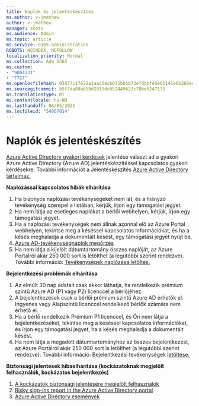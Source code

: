 ```yaml
---
title: Naplók és jelentéskészítés
ms.author: v-jmathew
author: v-jmathew
manager: scotv
ms.audience: Admin
ms.topic: article
ms.service: o365-administration
ROBOTS: NOINDEX, NOFOLLOW
localization_priority: Normal
ms.collection: Adm_O365
ms.custom:
- "9004331"
- "7727"
ms.openlocfilehash: 03d77c17622a1aac5ecb035bb5b73efdbbfe5e6b141e6b266eef8783f612c8b2
ms.sourcegitcommit: b5f7da89a650d2915dc652449623c78be6247175
ms.translationtype: MT
ms.contentlocale: hu-HU
ms.lasthandoff: 08/05/2021
ms.locfileid: "54067014"
---
```

# <a name="logs-and-reporting"></a>Naplók és jelentéskészítés

[Azure Active Directory gyakori kérdések](https://docs.microsoft.com/azure/active-directory/active-directory-reporting-faq) jelentése választ ad a gyakori Azure Active Directory (Azure AD) jelentéskészítéssel kapcsolatos gyakori kérdésekre. További információt a Jelentéskészítés [Azure Active Directory tartalmaz.](https://docs.microsoft.com/azure/active-directory/reports-monitoring/overview-reports)

**Naplózással kapcsolatos hibák elhárítása**

1. Ha bizonyos naplózási tevékenységeket nem lát, és [](https://docs.microsoft.com/azure/active-directory/reports-monitoring/reference-audit-activities)a hiányzó tevékenység szerepel a listában, kérjük, írjon egy támogatási jegyet.
2. Ha nem látja az esetleges naplókat a bérlői webhelyen, kérjük, írjon egy támogatási jegyet.
3. Ha a naplózási tevékenységek nem állnak azonnal [](https://docs.microsoft.com/azure/active-directory/reports-monitoring/reference-reports-latencies) elő az Azure Portal webhelyen, tekintse meg a késéssel kapcsolatos információkat, és ha a késés meghaladja a dokumentált késést, egy támogatási jegyet nyújt be.
4. [Azure AD-tevékenységnaplók megőrzés](https://docs.microsoft.com/azure/active-directory/reports-monitoring/reference-reports-data-retention)
5. Ha nem látja a kijelölt dátumtartomány összes naplóját, az Azure Portalról akár 250 000 sort is letölthet (a legutóbbi szerint rendezve). További információ: [Tevékenységek naplózása letöltés.](https://docs.microsoft.com/azure/active-directory/reports-monitoring/quickstart-download-audit-report)

**Bejelentkezési problémák elhárítása**

1. Az elmúlt 30 nap adatait csak akkor láthatja, ha rendelkezik prémium szintű Azure AD (P1 vagy P2) licenccel a bérlőjéhez.
2. A bejelentkezések csak a bérlői prémium szintű Azure AD érhetők el. Ingyenes vagy Alapszintű licenccel rendelkező bérlők számára nem érhető el.
3. Ha a bérlő rendelkezik Prémium P1 licenccel, és Ön nem látja a [](https://docs.microsoft.com/azure/active-directory/reports-monitoring/reference-reports-latencies) bejelentkezéseket, tekintse meg a késéssel kapcsolatos információkat, és írjon egy támogatási jegyet, ha a késés meghaladja a dokumentált késést.
4. Ha nem látja a megadott dátumtartományhoz az összes bejelentkezést, az Azure Portalról akár 250 000 sort is letölthet (a legutóbbi szerint rendezve). További információ: Bejelentkezési tevékenységek [letöltése.](https://docs.microsoft.com/azure/active-directory/reports-monitoring/concept-sign-ins#download-sign-in-activities)

**Biztonsági jelentések hibaelhárítása (kockázatoknak megjelölt felhasználók, kockázatos bejelentkezés)**

1. [A kockázatok biztonsági jelentésére megjelölt felhasználók](https://docs.microsoft.com/azure/active-directory/reports-monitoring/concept-user-at-risk)
2. [Risky sign-ins report in the Azure Active Directory portal](https://docs.microsoft.com/azure/active-directory/reports-monitoring/concept-risky-sign-ins)
3. [Azure Active Directory események](https://docs.microsoft.com/azure/active-directory/reports-monitoring/concept-risk-events)
